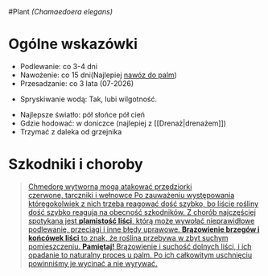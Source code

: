 #Plant 
*(Chamaedoera elegans)*

# Ogólne wskazówki
- Podlewanie: co 3-4 dni
- Nawożenie: co 15 dni(Najlepiej [nawóz do palm](https://zielonyogrodek.pl/abc-ogrodnika/aktualnosci-z-branzy/14223-nawozy-do-palm-jakie-wybrac-i-gdzie-kupic))
- Przesadzanie: co 3 lata (07-2026)
* Spryskiwanie wodą: Tak, lubi wilgotność.
- Najlepsze światło: pół słońce pół cień
- Gdzie hodować: w doniczce (najlepiej z [[Drenaż|drenażem]])
- Trzymać z daleka od grzejnika

# Szkodniki i choroby

> [Chmedorę wytworną mogą atakować przędziorki czerwone, tarczniki i wełnowce Po zauważeniu występowania któregokolwiek z nich trzeba reagować dość szybko, bo liście rośliny dość szybko reagują na obecność szkodników. Z chorób najczęściej spotykana jest **plamistość liści**, którą może wywołać nieprawidłowe podlewanie, przeciągi i inne błędy uprawowe. **Brązowienie brzegów i końcówek liści** to znak, że roślina przebywa w zbyt suchym pomieszczeniu. **Pamiętaj!** Brązowienie i suchość dolnych liści, i ich opadanie to naturalny proces u palm. Po ich całkowitym uschnięciu powinniśmy je wycinać a nie wyrywać.](https://zielonyogrodek.pl/katalog-roslin/do-wnetrz/241-chamedora-wytworna)